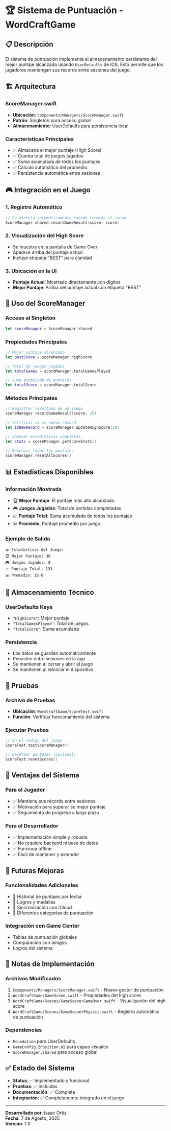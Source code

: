 # 🏆 Sistema de Puntuación - WordCraftGame

## 📋 Descripción

El sistema de puntuación implementa el almacenamiento persistente del mejor puntaje alcanzado usando `UserDefaults` de iOS. Esto permite que los jugadores mantengan sus récords entre sesiones del juego.

## 🏗️ Arquitectura

### **ScoreManager.swift**
- **Ubicación**: `Components/Managers/ScoreManager.swift`
- **Patrón**: Singleton para acceso global
- **Almacenamiento**: UserDefaults para persistencia local

### **Características Principales**
- ✅ Almacena el mejor puntaje (High Score)
- ✅ Cuenta total de juegos jugados
- ✅ Suma acumulada de todos los puntajes
- ✅ Cálculo automático del promedio
- ✅ Persistencia automática entre sesiones

## 🎮 Integración en el Juego

### **1. Registro Automático**
```swift
// Se ejecuta automáticamente cuando termina el juego
ScoreManager.shared.recordGameResult(score: score)
```

### **2. Visualización del High Score**
- Se muestra en la pantalla de Game Over
- Aparece arriba del puntaje actual
- Incluye etiqueta "BEST" para claridad

### **3. Ubicación en la UI**
- **Puntaje Actual**: Mostrado directamente con dígitos
- **Mejor Puntaje**: Arriba del puntaje actual con etiqueta "BEST"

## 🔧 Uso del ScoreManager

### **Acceso al Singleton**
```swift
let scoreManager = ScoreManager.shared
```

### **Propiedades Principales**
```swift
// Mejor puntaje alcanzado
let bestScore = scoreManager.highScore

// Total de juegos jugados
let totalGames = scoreManager.totalGamesPlayed

// Suma acumulada de puntajes
let totalScore = scoreManager.totalScore
```

### **Métodos Principales**
```swift
// Registrar resultado de un juego
scoreManager.recordGameResult(score: 25)

// Verificar si es nuevo récord
let isNewRecord = scoreManager.updateHighScore(30)

// Obtener estadísticas completas
let stats = scoreManager.getScoreStats()

// Resetear todos los puntajes
scoreManager.resetAllScores()
```

## 📊 Estadísticas Disponibles

### **Información Mostrada**
- 🏆 **Mejor Puntaje**: El puntaje más alto alcanzado
- 🎮 **Juegos Jugados**: Total de partidas completadas
- 📈 **Puntaje Total**: Suma acumulada de todos los puntajes
- 📊 **Promedio**: Puntaje promedio por juego

### **Ejemplo de Salida**
```
📊 Estadísticas del Juego:
🏆 Mejor Puntaje: 30
🎮 Juegos Jugados: 8
📈 Puntaje Total: 133
📊 Promedio: 16.6
```

## 💾 Almacenamiento Técnico

### **UserDefaults Keys**
- `"HighScore"`: Mejor puntaje
- `"TotalGamesPlayed"`: Total de juegos
- `"TotalScore"`: Suma acumulada

### **Persistencia**
- Los datos se guardan automáticamente
- Persisten entre sesiones de la app
- Se mantienen al cerrar y abrir el juego
- Se mantienen al reiniciar el dispositivo

## 🧪 Pruebas

### **Archivo de Pruebas**
- **Ubicación**: `WordCraftGame/ScoreTest.swift`
- **Función**: Verificar funcionamiento del sistema

### **Ejecutar Pruebas**
```swift
// En el código del juego
ScoreTest.testScoreManager()

// Resetear puntajes (opcional)
ScoreTest.resetScores()
```

## 🚀 Ventajas del Sistema

### **Para el Jugador**
- ✅ Mantiene sus récords entre sesiones
- ✅ Motivación para superar su mejor puntaje
- ✅ Seguimiento de progreso a largo plazo

### **Para el Desarrollador**
- ✅ Implementación simple y robusta
- ✅ No requiere backend ni base de datos
- ✅ Funciona offline
- ✅ Fácil de mantener y extender

## 🔮 Futuras Mejoras

### **Funcionalidades Adicionales**
- 📅 Historial de puntajes por fecha
- 🏅 Logros y medallas
- 📱 Sincronización con iCloud
- 🎯 Diferentes categorías de puntuación

### **Integración con Game Center**
- Tablas de puntuación globales
- Comparación con amigos
- Logros del sistema

## 📝 Notas de Implementación

### **Archivos Modificados**
1. `Components/Managers/ScoreManager.swift` - Nuevo gestor de puntuación
2. `WordCraftGame/GameScene.swift` - Propiedades del high score
3. `WordCraftGame/Scenes/GameScene+GameOver.swift` - Visualización del high score
4. `WordCraftGame/Scenes/GameScene+Physics.swift` - Registro automático de puntuación

### **Dependencias**
- `Foundation` para UserDefaults
- `GameConfig.ZPosition.UI` para capas visuales
- `ScoreManager.shared` para acceso global

## ✅ Estado del Sistema

- **Status**: ✅ Implementado y funcional
- **Pruebas**: ✅ Incluidas
- **Documentación**: ✅ Completa
- **Integración**: ✅ Completamente integrado en el juego

---

**Desarrollado por**: Isaac Ortiz  
**Fecha**: 7 de Agosto, 2025  
**Versión**: 1.0
